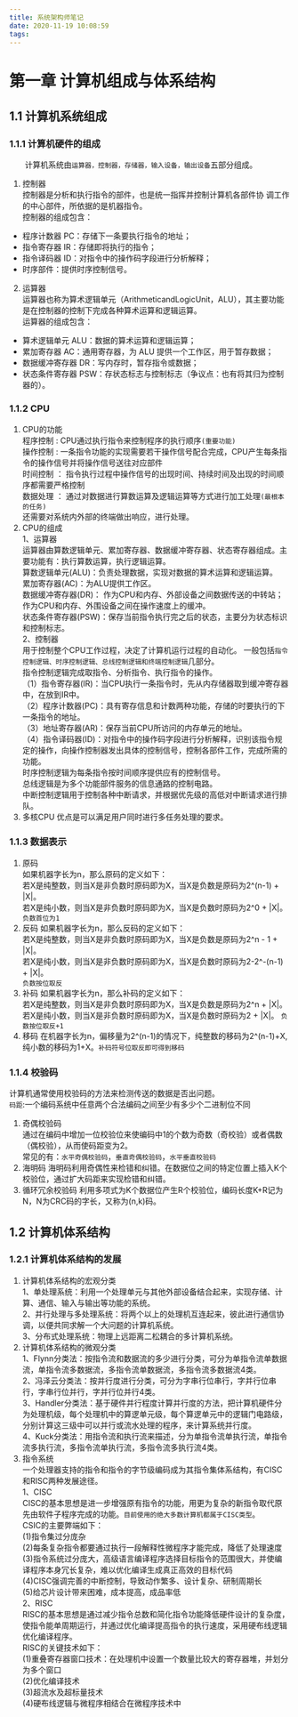 ```yaml
---
title: 系统架构师笔记
date: 2020-11-19 10:08:59
tags:
---
```


# 第一章 计算机组成与体系结构
## 1.1 计算机系统组成
###  1.1.1 计算机硬件的组成  
&emsp;&emsp;计算机系统由`运算器，控制器，存储器，输入设备，输出设备`五部分组成。
1. 控制器  
控制器是分析和执行指令的部件，也是统一指挥并控制计算机各部件协
调工作的中心部件，所依据的是机器指令。  
控制器的组成包含：
* 程序计数器 PC：存储下一条要执行指令的地址；
* 指令寄存器 IR：存储即将执行的指令；
* 指令译码器 ID：对指令中的操作码字段进行分析解释；
* 时序部件：提供时序控制信号。
2. 运算器  
运算器也称为算术逻辑单元（ArithmeticandLogicUnit，ALU），其主要功能是在控制器的控制下完成各种算术运算和逻辑运算。  
运算器的组成包含：
* 算术逻辑单元 ALU：数据的算术运算和逻辑运算；
* 累加寄存器 AC：通用寄存器，为 ALU 提供一个工作区，用于暂存数据；
* 数据缓冲寄存器 DR：写内存时，暂存指令或数据；
* 状态条件寄存器 PSW：存状态标志与控制标志（争议点：也有将其归为控制器的）。

### 1.1.2 CPU  
1. CPU的功能  
程序控制    :   CPU通过执行指令来控制程序的执行顺序`(重要功能)`  
操作控制    :   一条指令功能的实现需要若干操作信号配合完成，CPU产生每条指令的操作信号并将操作信号送往对应部件  
时间控制    ：  指令执行过程中操作信号的出现时间、持续时间及出现的时间顺序都需要严格控制  
数据处理    ：  通过对数据进行算数运算及逻辑运算等方式进行加工处理`(最根本的任务)`  
还需要对系统内外部的终端做出响应，进行处理。
2. CPU的组成  
1、运算器  
运算器由算数逻辑单元、累加寄存器、数据缓冲寄存器、状态寄存器组成。主要功能有：执行算数运算，执行逻辑运算。  
算数逻辑单元(ALU)：负责处理数据，实现对数据的算术运算和逻辑运算。  
累加寄存器(AC)：为ALU提供工作区。  
数据缓冲寄存器(DR)： 作为CPU和内存、外部设备之间数据传送的中转站；作为CPU和内存、外围设备之间在操作速度上的缓冲。  
状态条件寄存器(PSW)：保存当前指令执行完之后的状态，主要分为状态标识和控制标志。  
2、控制器   
用于控制整个CPU工作过程，决定了计算机运行过程的自动化。 一般包括`指令控制逻辑、时序控制逻辑、总线控制逻辑和终端控制逻辑`几部分。    
指令控制逻辑完成取指令、分析指令、执行指令的操作。  
（1）指令寄存器(IR)：当CPU执行一条指令时，先从内存储器取到缓冲寄存器中，在放到IR中。    
（2）程序计数器(PC)：具有寄存信息和计数两种功能，存储的时要执行的下一条指令的地址。  
（3）地址寄存器(AR)：保存当前CPU所访问的内存单元的地址。  
（4）指令译码器(ID)：对指令中的操作码字段进行分析解释，识别该指令规定的操作，向操作控制器发出具体的控制信号，控制各部件工作，完成所需的功能。  
时序控制逻辑为每条指令按时间顺序提供应有的控制信号。  
总线逻辑是为多个功能部件服务的信息通路的控制电路。  
中断控制逻辑用于控制各种中断请求，并根据优先级的高低对中断请求进行排队。  
3. 多核CPU
优点是可以满足用户同时进行多任务处理的要求。

### 1.1.3 数据表示
1. 原码  
如果机器字长为n，那么原码的定义如下：  
若X是纯整数，则当X是非负数时原码即为X，当X是负数是原码为2^(n-1) + |X|。  
若X是纯小数，则当X是非负数时原码即为X，当X是负数时原码为2^0 + |X|。  
`负数首位为1`
2. 反码
如果机器字长为n，那么反码的定义如下：  
若X是纯整数，则当X是非负数时原码即为X，当X是负数是原码为2^n - 1 + |X|。  
若X是纯小数，则当X是非负数时原码即为X，当X是负数时原码为2-2^-(n-1) + |X|。  
`负数按位取反`
3. 补码
如果机器字长为n，那么补码的定义如下：  
若X是纯整数，则当X是非负数时原码即为X，当X是负数是原码为2^n + |X|。  
若X是纯小数，则当X是非负数时原码即为X，当X是负数时原码为2 + |X|。 
`负数按位取反+1`
4. 移码
在机器字长为n，偏移量为2^(n-1)的情况下，纯整数的移码为2^(n-1)+X,纯小数的移码为1+X。`补码符号位取反即可得到移码`  

### 1.1.4 校验码
计算机通常使用校验码的方法来检测传送的数据是否出问题。  
`码距`:一个编码系统中任意两个合法编码之间至少有多少个二进制位不同  
1. 奇偶校验码  
通过在编码中增加一位校验位来使编码中1的个数为奇数（奇校验）或者偶数（偶校验），从而使码距变为2。  
常见的有：`水平奇偶校验码`，`垂直奇偶校验码`，`水平垂直校验码`
2. 海明码
海明码利用奇偶性来检错和纠错。在数据位之间的特定位置上插入K个校验位，通过扩大码距来实现检错和纠错。
3. 循环冗余校验码
利用多项式为K个数据位产生R个校验位，编码长度K+R记为N，N为CRC码的字长，又称为(n,k)码。  


## 1.2 计算机体系结构
### 1.2.1 计算机体系结构的发展
1. 计算机体系结构的宏观分类  
1、单处理系统：利用一个处理单元与其他外部设备结合起来，实现存储、计算、通信、输入与输出等功能的系统。  
2、并行处理与多处理系统：将两个以上的处理机互连起来，彼此进行通信协调，以便共同求解一个大问题的计算机系统。  
3、分布式处理系统：物理上远距离二松耦合的多计算机系统。  
2. 计算机体系结构的微观分类  
1、Flynn分类法：按指令流和数据流的多少进行分类，可分为单指令流单数据流，单指令流多数据流，多指令流单数据流，多指令流多数据流4类。  
2、冯泽云分类法：按并行度进行分类，可分为字串行位串行，字并行位串行，字串行位并行，字并行位并行4类。  
3、Handler分类法：基于硬件并行程度计算并行度的方法，把计算机硬件分为处理机级，每个处理机中的算逻单元级，每个算逻单元中的逻辑门电路级，分别计算这三级中可以并行或流水处理的程序，来计算系统并行度。  
4、Kuck分类法：用指令流和执行流来描述，分为单指令流单执行流，单指令流多执行流，多指令流单执行流，多指令流多执行流4类。  
3. 指令系统  
一个处理器支持的指令和指令的字节级编码成为其指令集体系结构，有CISC和RISC两种发展途径。  
1、CISC  
CISC的基本思想是进一步增强原有指令的功能，用更为复杂的新指令取代原先由软件子程序完成的功能。`目前使用的绝大多数计算机都属于CISC类型`。  
CSIC的主要弊端如下：  
(1)指令集过分庞杂    
(2)每条复杂指令都要通过执行一段解释性微程序才能完成，降低了处理速度  
(3)指令系统过分庞大，高级语言编译程序选择目标指令的范围很大，并使编译程序本身冗长复杂，难以优化编译生成真正高效的目标代码  
(4)CISC强调完善的中断控制，导致动作繁多、设计复杂、研制周期长  
(5)给芯片设计带来困难，成本提高，成品率低  
2、RISC  
RISC的基本思想是通过减少指令总数和简化指令功能降低硬件设计的复杂度，使指令能单周期运行，并通过优化编译提高指令的执行速度，采用硬布线逻辑优化编译程序。  
RISC的关键技术如下：  
(1)重叠寄存器窗口技术：在处理机中设置一个数量比较大的寄存器堆，并划分为多个窗口  
(2)优化编译技术  
(3)超流水及超标量技术  
(4)硬布线逻辑与微程序相结合在微程序技术中






